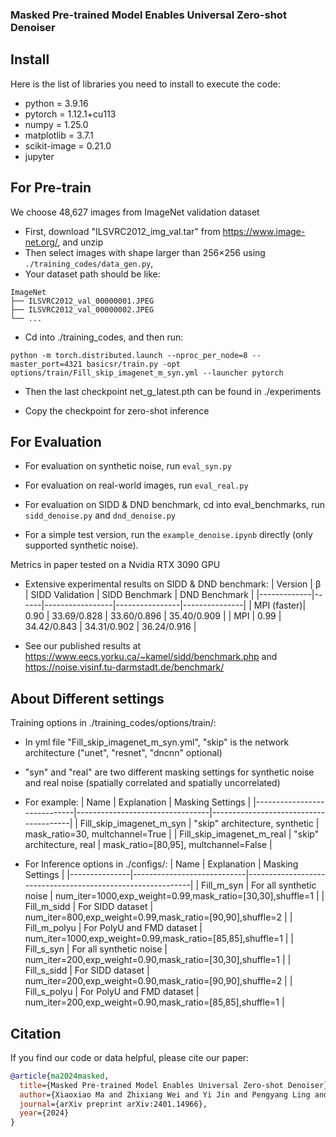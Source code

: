 ### Masked Pre-trained Model Enables Universal Zero-shot Denoiser


## Install

Here is the list of libraries you need to install to execute the code:
- python = 3.9.16
- pytorch = 1.12.1+cu113
- numpy = 1.25.0
- matplotlib = 3.7.1
- scikit-image = 0.21.0
- jupyter


## For Pre-train
We choose 48,627 images from ImageNet validation dataset

* First, download "ILSVRC2012_img_val.tar" from https://www.image-net.org/, and unzip
* Then select images with shape larger than 256×256 using ``./training_codes/data_gen.py``,
* Your dataset path should be like:

```
ImageNet
├── ILSVRC2012_val_00000001.JPEG
├── ILSVRC2012_val_00000002.JPEG
└── ...
```


* Cd into ./training_codes, and then run:
```
python -m torch.distributed.launch --nproc_per_node=8 --master_port=4321 basicsr/train.py -opt options/train/Fill_skip_imagenet_m_syn.yml --launcher pytorch
```

* Then the last checkpoint net_g_latest.pth can be found in ./experiments

* Copy the checkpoint for zero-shot inference


## For Evaluation

* For evaluation on synthetic noise, run ``eval_syn.py``

* For evaluation on real-world images, run ``eval_real.py``

* For evaluation on SIDD & DND benchmark, cd into eval_benchmarks, run ``sidd_denoise.py`` and ``dnd_denoise.py``

* For a simple test version, run the ``example_denoise.ipynb`` directly (only supported synthetic noise).

Metrics in paper tested on a Nvidia RTX 3090 GPU

* Extensive experimental results on SIDD & DND benchmark:
    | Version     | β    | SIDD Validation | SIDD Benchmark | DND Benchmark |
    |-------------|------|-----------------|----------------|---------------|
    | MPI (faster)| 0.90 | 33.69/0.828     | 33.60/0.896    | 35.40/0.909   |
    | MPI         | 0.99 | 34.42/0.843     | 34.31/0.902    | 36.24/0.916   |

* See our published results at https://www.eecs.yorku.ca/~kamel/sidd/benchmark.php and https://noise.visinf.tu-darmstadt.de/benchmark/


## About Different settings
Training options in ./training_codes/options/train/:

* In yml file "Fill_skip_imagenet_m_syn.yml", "skip" is the network architecture ("unet", "resnet", "dncnn" optional)

* "syn" and "real" are two different masking settings for synthetic noise and real noise (spatially correlated and spatially uncorrelated)

* For example:
    | Name                        | Explanation                     | Masking Settings                      |
    |-----------------------------|---------------------------------|---------------------------------------|
    | Fill_skip_imagenet_m_syn    | "skip" architecture, synthetic  | mask_ratio=30, multchannel=True       |
    | Fill_skip_imagenet_m_real   | "skip" architecture, real       | mask_ratio=[80,95], multchannel=False |

* For Inference options in ./configs/:
    | Name          | Explanation                | Masking Settings                                           |
    |---------------|----------------------------|------------------------------------------------------------|
    | Fill_m_syn    | For all synthetic noise    | num_iter=1000,exp_weight=0.99,mask_ratio=[30,30],shuffle=1 |
    | Fill_m_sidd   | For SIDD dataset           | num_iter=800,exp_weight=0.99,mask_ratio=[90,90],shuffle=2  |
    | Fill_m_polyu  | For PolyU and FMD dataset  | num_iter=1000,exp_weight=0.99,mask_ratio=[85,85],shuffle=1 |
    | Fill_s_syn    | For all synthetic noise    | num_iter=200,exp_weight=0.90,mask_ratio=[30,30],shuffle=1  |
    | Fill_s_sidd   | For SIDD dataset           | num_iter=200,exp_weight=0.90,mask_ratio=[90,90],shuffle=2  |
    | Fill_s_polyu  | For PolyU and FMD dataset  | num_iter=200,exp_weight=0.90,mask_ratio=[85,85],shuffle=1  |


## Citation
If you find our code or data helpful, please cite our paper:
```bibtex
@article{ma2024masked,
  title={Masked Pre-trained Model Enables Universal Zero-shot Denoiser},
  author={Xiaoxiao Ma and Zhixiang Wei and Yi Jin and Pengyang Ling and Tianle Liu and Ben Wang and Junkang Dai and Huaian Chen and Enhong Chen},
  journal={arXiv preprint arXiv:2401.14966},
  year={2024}
}
```
